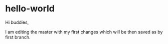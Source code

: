 # hello-world

Hi buddies,

I am editing the master with my first changes which will be then saved as by first branch.
